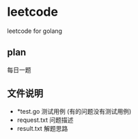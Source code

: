 # leetcode
leetcode for golang

## plan
每日一题

## 文件说明
* *test.go 测试用例 (有的问题没有测试用例)
* request.txt 问题描述
* result.txt  解题思路

